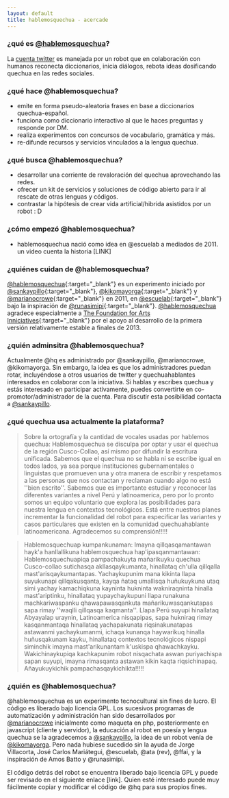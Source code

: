 ```yaml
---
layout: default
title: hablemosquechua - acercade
---
```

### ¿qué es [@hablemosquechua](https://twitter.com/hablemosquechua)?
La [cuenta twitter](https://twitter.com/hablemosquechua) es manejada por un robot
que en colaboración con humanos reconecta diccionarios, inicia diálogos, rebota ideas dosificando 
quechua en las redes sociales.

### ¿qué hace @hablemosquechua?

- emite en forma pseudo-aleatoria frases en base a diccionarios quechua-español. 
- funciona como diccionario interactivo al que le haces preguntas y responde por DM. 
- realiza experimentos con concursos de vocabulario, gramática y más. 
- re-difunde recursos y servicios vinculados a la lengua quechua. 

### ¿qué busca @hablemosquechua?

- desarrollar una corriente de revaloración del quechua aprovechando las redes.
- ofrecer un kit de servicios y soluciones de código abierto para ir al rescate de otras lenguas y códigos. 
- contrastar la hipótesis de crear vida artificial/hibrida asistidos por un robot : D

### ¿cómo empezó @hablemosquechua?

- hablemosquechua nació como idea en @escuelab a mediados de 2011. un video cuenta la historia [LINK]


### ¿quiénes cuidan de @hablemosquechua?

[@hablemosquechua](https://twitter.com/hablemosquechua){:target="_blank"} es un experimento iniciado por
[@sankaypillo](https://twitter.com/sankaypillo){:target="_blank"},
[@kikomayorga](https://twitter.com/kikomayorga){:target="_blank"}
y [@marianocrowe](https://twitter.com/marianocrowe){:target="_blank"} en 2011, en
[@escuelab](https://twitter.com/escuelab){:target="_blank"} bajo la inspiración de
[@runasimipi](https://twitter.com/runasimipi){:target="_blank"}. 
[@hablemosquechua](https://twitter.com/hablemosquechua) agradece especialmente a
[The Foundation for Arts Inniciatives](http://www.ffaiarts.net){:target="_blank"}
por el apoyo al desarrollo de la primera versión relativamente estable a finales de 2013.

### ¿quién adminsitra @hablemosquechua?

Actualmente @hq es administrado por @sankaypillo, @marianocrowe, @kikomayorga. Sin embargo, la idea es que los administradores puedan rotar, incluyéndose a otros usuarios de twitter y quechuahablantes interesados en colaborar con la iniciativa. Si hablas y escribes quechua y estás interesado en participar actívamente, puedes convertirte en co-promotor/administrador de la cuenta. Para discutir esta posibilidad contacta a [@sankaypillo](http://twitter.com/sankaypillo). 


### ¿qué quechua usa actualmente la plataforma?

> Sobre la ortografía y la cantidad de vocales usadas por hablemos quechua: Hablemosquechua se disculpa por optar y usar el quechua de la región Cusco-Collao, así mismo por difundir la escritura unificada. Sabemos que el quechua no se habla ni se escribe igual en todos lados, ya sea porque instituciones gubernamentales o linguistas que promueven una y otra manera de escribir y respetamos a las personas que nos contactan y reclaman cuando algo no está ''bien escrito''. Sabemos que es importante estudiar y reconocer las diferentes variantes a nivel Perú y latinoamerica, pero por lo pronto somos un equipo voluntario que explora las posibilidades para nuestra lengua en contextos tecnológicos. Está entre nuestros planes incrementar la funcionalidad del robot para especificar las variantes y casos particulares  que existen en la comunidad quechuahablante latinoamericana.
> Agradecemos su comprensión!!!!!

> Hablemosquechuap kumpankunaman:
> Imayna qillqasqamantawan hayk'a hanllallikuna hablemosquechua hap'ipasqanmantawan:
> Hablemosquechuapiqa pampachakuyta mañarikuyku quechua Cusco-collao sutichasqa akllasqaykumanta, hinallataq ch'ulla qillqalla mast'arisqaykumantapas.
> Yachaykupunim mana kikinta llapa suyukunapi qillqakusqanta, kayqa ñataq umallisqa huñukuykuna utaq simi yachay kamachiqkuna kayninta hukninta wakniraqninta hinalla mast'ariptinku, hinallataq yupaychaykupuni llapa runakuna machkariwaspanku qhawapawasqankuta mañarikuwasqankutapas sapa rimay ''waqlli qillqasqa kaqmanta''. Llapa Perú suyupi hinallataq Abyayalap uraynin, Latinoamerica nisqapipas, sapa hukniraq rimay kasqanmantaqa hinallataq yachapakunata riqsinakunatapas astawanmi yachaykumanmi, ichaqa kunanqa haywarikuq hinalla huñusqakunam kayku, hinallataq contextos tecnológicos nispapi siminchik imayna mast'arikunantam k'uskispa qhawachkayku. Wakichinaykupiqa kachkapunim robot nisqachata aswan puriyachispa sapan suyupi, imayna rimasqanta astawan kikin kaqta riqsichinapaq.
>Añayukuykichik pampachasqaykichikta!!!!!


### ¿quién es @hablemosquechua?

@hablemosquechua es un experimento tecnocultural sin fines de lucro. El código es liberado bajo licencia GPL. Los sucesivos programas de automatización y administración han sido desarrollados por [@marianocrowe](http://twitter.com/marianocrowe) inicialmente como maqueta en php, posteriormente en javascript (cliente y servidor), la educación al robot en poesía y lengua quechua se la agradecemos a [@sankaypillo](http://twitter.com/sankaypillo), la idea de un robot venía de [@kikomayorga](http://twitter.com/kikomayorga). Pero nada hubiese sucedido sin la ayuda de Jorge Villacorta, José Carlos Mariátegui, @escuelab, @ata (rev), @ffai, y la inspiración de Amos Batto y @runasimipi. 

El código detrás del robot se encuentra liberado bajo licencia GPL y puede ser revisado en el siguiente enlace [link]. Quien esté interesado puede muy fácilmente copiar y modificar el código de @hq para sus propios fines.




